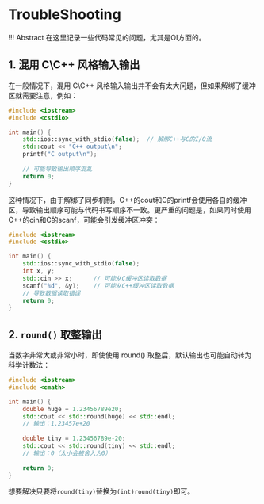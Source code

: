 # TroubleShooting

!!! Abstract
    在这里记录一些代码常见的问题，尤其是OI方面的。

## 1. 混用 C\C++ 风格输入输出

在一般情况下，混用 C\C++ 风格输入输出并不会有太大问题，但如果解绑了缓冲区就需要注意，例如：

```cpp
#include <iostream>
#include <cstdio>

int main() {
    std::ios::sync_with_stdio(false);  // 解绑C++与C的I/O流
    std::cout << "C++ output\n";
    printf("C output\n");
    
    // 可能导致输出顺序混乱
    return 0;
}
```

这种情况下，由于解绑了同步机制，C++的cout和C的printf会使用各自的缓冲区，导致输出顺序可能与代码书写顺序不一致。更严重的问题是，如果同时使用C++的cin和C的scanf，可能会引发缓冲区冲突：

```cpp
#include <iostream>
#include <cstdio>

int main() {
    std::ios::sync_with_stdio(false);
    int x, y;
    std::cin >> x;      // 可能从C缓冲区读取数据
    scanf("%d", &y);    // 可能从C++缓冲区读取数据
    // 导致数据读取错误
    return 0;
}
```

## 2. `round()` 取整输出

当数字非常大或非常小时，即使使用 round() 取整后，默认输出也可能自动转为科学计数法：

```cpp
#include <iostream>
#include <cmath>

int main() {
    double huge = 1.23456789e20;
    std::cout << std::round(huge) << std::endl;  
    // 输出：1.23457e+20
    
    double tiny = 1.23456789e-20;
    std::cout << std::round(tiny) << std::endl;  
    // 输出：0（太小会被舍入为0）
    
    return 0;
}
```

想要解决只要将`round(tiny)`替换为`(int)round(tiny)`即可。
